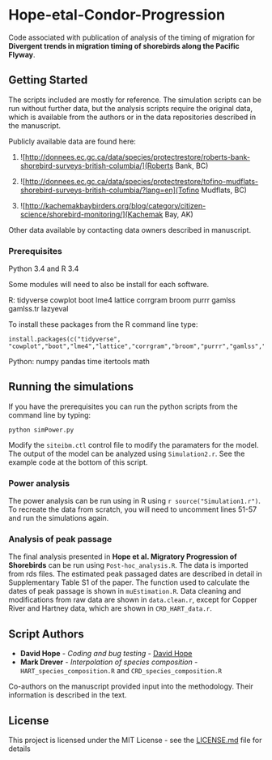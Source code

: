 # Hope-etal-Condor-Progression
Code associated with publication of analysis of the timing of migration for
__Divergent trends in migration timing of shorebirds along the Pacific Flyway__.

## Getting Started

The scripts included are mostly for reference. The simulation scripts can be run without
further data, but the analysis scripts require the  original data, which is available from the
authors or in the data repositories described in the manuscript.

Publicly available data are found here:

1) ![http://donnees.ec.gc.ca/data/species/protectrestore/roberts-bank-shorebird-surveys-british-columbia/](Roberts Bank, BC)

2) ![http://donnees.ec.gc.ca/data/species/protectrestore/tofino-mudflats-shorebird-surveys-british-columbia/?lang=en](Tofino Mudflats, BC)

3) ![http://kachemakbaybirders.org/blog/category/citizen-science/shorebird-monitoring/](Kachemak Bay, AK) 

Other data available by contacting data owners described in manuscript.

### Prerequisites

Python 3.4 and R 3.4

Some modules will need to also be install for each software.

R:
  tidyverse
  cowplot
  boot
  lme4
  lattice
  corrgram
  broom
  purrr
  gamlss
  gamlss.tr
  lazyeval

To install these packages from the R command line type:

```{r}
install.packages(c("tidyverse", "cowplot","boot","lme4","lattice","corrgram","broom","purrr","gamlss","gamlss.tr","lazyeval"))
```

Python:
  numpy
  pandas
  time
  itertools
  math



## Running the simulations

If you have the prerequisites you can run the python scripts from the command line by typing:

```{python}
python simPower.py

```

Modify the `siteibm.ctl` control file to modify the paramaters for the model. The output of the model can be analyzed using `Simulation2.r`. See the example code at the bottom of this script.

### Power analysis

The power analysis can be run using in R using `r source("Simulation1.r")`. To recreate the data from scratch, you will need to uncomment lines 51-57 and run the simulations again.

### Analysis of peak passage

The final analysis presented in __Hope et al. Migratory Progression of Shorebirds__ can be run using `Post-hoc_analysis.R`. The data is imported from rds files. The estimated peak passaged dates are described in detail in Supplementary Table S1 of the paper. The function used to calculate the dates of peak passage is shown in `muEstimation.R`. Data cleaning and modifications from raw data are shown in `data.clean.r`, except for Copper River and Hartney data, which are shown in `CRD_HART_data.r`.


## Script Authors

* **David Hope** - *Coding and bug testing* - [David Hope](http://www.davidhope.ca)
* **Mark Drever** - *Interpolation of species composition* - `HART_species_composition.R` and `CRD_species_composition.R`

Co-authors on the manuscript provided input into the methodology. Their information is
described in the text.

## License

This project is licensed under the MIT License - see the [LICENSE.md](LICENSE.md) file for details
